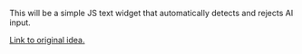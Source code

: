 This will be a simple JS text widget that automatically detects and rejects AI input.

<a href="https://warpcast.com/balajis.eth/0x34042e98" target="_blank">Link to original idea.</a>
